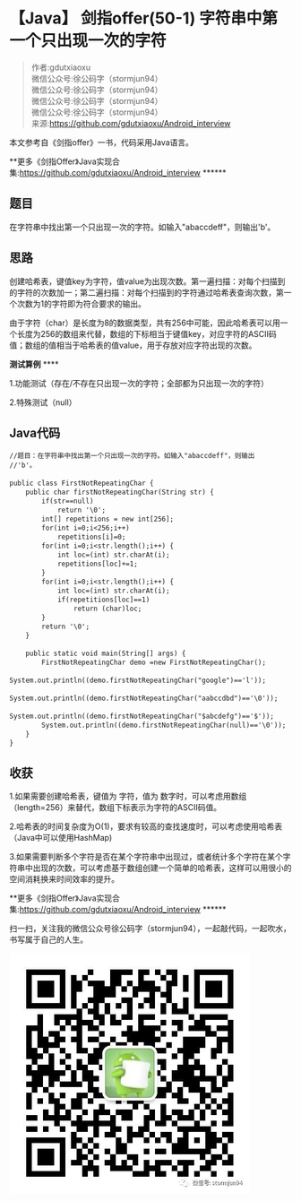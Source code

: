 # 【Java】 剑指offer(50-1) 字符串中第一个只出现一次的字符  
  
> 作者:gdutxiaoxu<br/> 微信公众号:徐公码字（stormjun94）<br/>微信公众号:徐公码字（stormjun94）<br/>微信公众号:徐公码字（stormjun94）<br/>微信公众号:徐公码字（stormjun94）<br/>来源:https://github.com/gdutxiaoxu/Android_interview

本文参考自《剑指offer》一书，代码采用Java语言。

**更多《剑指Offer》Java实现合集:https://github.com/gdutxiaoxu/Android_interview ******

## 题目

在字符串中找出第一个只出现一次的字符。如输入"abaccdeff"，则输出'b'。

## 思路

创建哈希表，键值key为字符，值value为出现次数。第一遍扫描：对每个扫描到的字符的次数加一；第二遍扫描：对每个扫描到的字符通过哈希表查询次数，第一个次数为1的字符即为符合要求的输出。

由于字符（char）是长度为8的数据类型，共有256中可能，因此哈希表可以用一个长度为256的数组来代替，数组的下标相当于键值key，对应字符的ASCII码值；数组的值相当于哈希表的值value，用于存放对应字符出现的次数。

**测试算例** ****

1.功能测试（存在/不存在只出现一次的字符；全部都为只出现一次的字符）

2.特殊测试（null）

## **Java代码**

    
    
    //题目：在字符串中找出第一个只出现一次的字符。如输入"abaccdeff"，则输出
    //'b'。
    
    public class FirstNotRepeatingChar {
    	public char firstNotRepeatingChar(String str) {
    		if(str==null)
    			return '\0';
    		int[] repetitions = new int[256];
    		for(int i=0;i<256;i++)
    			repetitions[i]=0;
    		for(int i=0;i<str.length();i++) {
    			int loc=(int) str.charAt(i);
    			repetitions[loc]+=1;
    		}
    		for(int i=0;i<str.length();i++) {
    			int loc=(int) str.charAt(i);
    			if(repetitions[loc]==1)
    				return (char)loc;
    		}
    		return '\0';
    	}
    	
    	public static void main(String[] args) {
    		FirstNotRepeatingChar demo =new FirstNotRepeatingChar();
    		System.out.println((demo.firstNotRepeatingChar("google")=='l'));
    		System.out.println((demo.firstNotRepeatingChar("aabccdbd")=='\0'));
    		System.out.println((demo.firstNotRepeatingChar("$abcdefg")=='$'));
    		System.out.println((demo.firstNotRepeatingChar(null)=='\0'));
    	}
    }
    

## **收获**

1.如果需要创建哈希表，键值为 字符，值为 数字时，可以考虑用数组（length=256）来替代，数组下标表示为字符的ASCII码值。

2.哈希表的时间复杂度为O(1)，要求有较高的查找速度时，可以考虑使用哈希表（Java中可以使用HashMap)

3.如果需要判断多个字符是否在某个字符串中出现过，或者统计多个字符在某个字符串中出现的次数，可以考虑基于数组创建一个简单的哈希表，这样可以用很小的空间消耗换来时间效率的提升。

**更多《剑指Offer》Java实现合集:https://github.com/gdutxiaoxu/Android_interview ******

扫一扫，关注我的微信公众号徐公码字（stormjun94），一起敲代码，一起吹水，书写属于自己的人生。

![](https://raw.githubusercontent.com/gdutxiaoxu/blog_pic/master/offer/20200722234908.png)